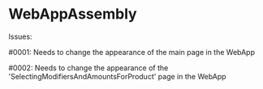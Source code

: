 # WebAppAssembly


Issues:

#0001:
Needs to change the appearance of the main page in the WebApp

#0002:
Needs to change the appearance of the 'SelectingModifiersAndAmountsForProduct' page in the WebApp
